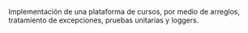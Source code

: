 Implementación de una plataforma de cursos, por medio de arreglos, tratamiento de excepciones, pruebas unitarias y loggers.
